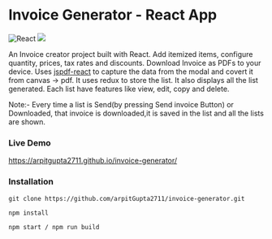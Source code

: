 # Invoice Generator - React App
![React](https://img.shields.io/badge/react-%2320232a.svg?style=for-the-badge&logo=react&logoColor=%2361DAFB) ![](https://img.shields.io/badge/bootstrap-%23563D7C.svg?style=for-the-badge&logo=bootstrap&logoColor=white)

An Invoice creator project built with React. Add itemized items, configure quantity, prices, tax rates and discounts. Download Invoice as PDFs to your device. Uses [jspdf-react](https://www.npmjs.com/package/jspdf-react) to capture the data from the modal and covert it from canvas -> pdf.
It uses redux to store the list.
It also displays all the list generated.
Each list have features like view, edit, copy and delete.

Note:- Every time a list is Send(by pressing Send invoice Button) or Downloaded, that invoice is downloaded,it is saved in the list and all the lists are shown.

### Live Demo
https://arpitgupta2711.github.io/invoice-generator/


### Installation

```
git clone https://github.com/arpitGupta2711/invoice-generator.git

npm install

npm start / npm run build
```


